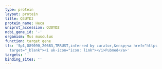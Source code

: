 ```yaml
---
type: protein
layout: protein
title: Q3UYD2
protein_name: Heca
uniprot_accession: Q3UYD2
ncbi_gene_id: '-'
organism: Mus musculus
function: target gene
tfs: 'Sp1,O89090,20683,TRRUST,inferred by curator,&ensp;<a href="https://www.ncbi.nlm.nih.gov/pubmed/?term=16949047%5Buid%5D"
  target="_blank"><i uk-icon="icon: link"></i>Pubmed</a>'
targets: ''
binding_sites: ''
---
```

